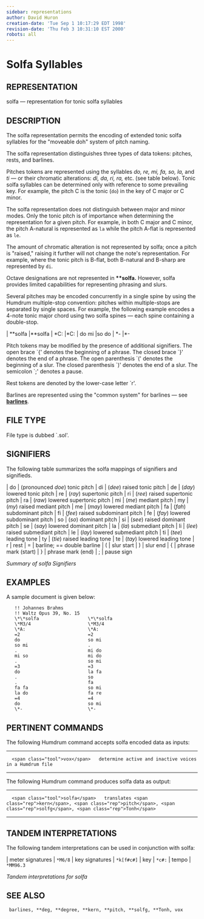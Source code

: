 ```yaml
---
sidebar: representations
author: David Huron
creation-date: 'Tue Sep 1 10:17:29 EDT 1998'
revision-date: 'Thu Feb 3 10:31:10 EST 2000'
robots: all
---
```



Solfa Syllables
==========================================

## REPRESENTATION ##

 <span class="rep">solfa</span> &mdash; representation for tonic solfa syllables

## DESCRIPTION ##

 The <span class="rep">solfa</span> representation permits the encoding of extended
 tonic solfa syllables for the \"moveable doh\" system of pitch naming.

 The <span class="rep">solfa</span> representation distinguishes three types of data
 tokens: pitches, rests, and barlines.

 Pitches tokens are represented using the syllables *do, re, mi, fa,
 so, la,* and *ti* &mdash; or their chromatic alterations: *di, da, ri,
 ra,* etc. (see table below). Tonic solfa syllables can be determined
 only with reference to some prevailing key. For example, the pitch C
 is the tonic (`do`) in the key of C major or C minor.

 The <span class="rep">solfa</span> representation does not distinguish between major
 and minor modes. Only the tonic pitch is of importance when
 determining the representation for a given pitch. For example, in both
 C major and C minor, the pitch A-natural is represented as `la` while
 the pitch A-flat is represented as `le`.

 The amount of chromatic alteration is not represented by
 <span class="rep">solfa</span>; once a pitch is \"raised,\" raising it further will not
 change the note's representation. For example, where the tonic pitch
 is B-flat, both B-natural and B-sharp are represented by `di`.

 Octave designations are not represented in **\*\*solfa.** However,
 <span class="rep">solfa</span> provides limited capabilities for representing phrasing
 and slurs.

 Several pitches may be encoded concurrently in a single spine by using
 the Humdrum multiple-stop convention: pitches within multiple-stops
 are separated by single spaces. For example, the following example
 encodes a 4-note tonic major chord using two <span class="rep">solfa</span> spines &mdash;
 each spine containing a double-stop.

  | \*\*solfa   |\*\*solfa
  | \*C:        |\*C:
  | do mi       |so do
  | \*-         |\*-

 Pitch tokens may be modified by the presence of additional signifiers.
 The open brace \`{\' denotes the beginning of a phrase. The closed
 brace \`}\' denotes the end of a phrase. The open parenthesis \`(\'
 denotes the beginning of a slur. The closed parenthesis \`)\' denotes
 the end of a slur. The semicolon \`;\' denotes a pause.

 Rest tokens are denoted by the lower-case letter \`r\'.

 Barlines are represented using the \"common system\" for barlines &mdash;
 see [**barlines**](barlines.rep.html).

## FILE TYPE ##

 File type is dubbed \`.sol\'.

## SIGNIFIERS ##

 The following table summarizes the <span class="rep">solfa</span> mappings of
 signifiers and signifieds.

  | do  | (pronounced *doe*) tonic pitch
  | di  | (*dee*) raised tonic pitch
  | de  | (*day*) lowered tonic pitch
  | re  | (*ray*) supertonic pitch
  | ri  | (*ree*) raised supertonic pitch
  | ra  | (*raw*) lowered supertonic pitch
  | mi  | (*me*) mediant pitch
  | my  | (*my*) raised mediant pitch
  | me  | (*may*) lowered mediant pitch
  | fa  | (*fah*) subdominant pitch
  | fi  | (*fee*) raised subdominant pitch
  | fe  | (*fay*) lowered subdominant pitch
  | so  | (*so*) dominant pitch
  | si  | (*see*) raised dominant pitch
  | se  | (*say*) lowered dominant pitch
  | la  | (*la*) submediant pitch
  | li  | (*lee*) raised submediant pitch
  | le  | (*lay*) lowered submediant pitch
  | ti  | (*tee*) leading tone
  | ty  | (*tie*) raised leading tone
  | te  | (*tay*) lowered leading tone
  | r   | rest
  | =   | barline; == double barline
  | (   | slur start
  | )   | slur end
  | {   | phrase mark (start)
  | }   | phrase mark (end)
  | ;   | pause sign

 *Summary of <span class="rep">solfa</span> Signifiers*

## EXAMPLES ##

 A sample document is given below:

```
   !! Johannes Brahms         
   !! Waltz Opus 39, No. 15   
   \*\*solfa                  \*\*solfa
   \*M3/4                     \*M3/4
   \*A:                       \*A:
   =2                         =2
   do                         so mi
   so mi                      .
   .                          mi do
   mi so                      mi do
   .                          so mi
   =3                         =3
   do                         la fa
   .                          so
   .                          fa
   fa fa                      so mi
   la do                      fa re
   =4                         =4
   do                         so mi
   \*-                        \*-
```

## PERTINENT COMMANDS ##

 The following Humdrum command accepts <span class="rep">solfa</span> encoded data as
 inputs:

   -- --------------------------------- --------------------------------------------------------
      <span class="tool">vox</span>   determine active and inactive voices in a Humdrum file
                                        
   -- --------------------------------- --------------------------------------------------------

 The following Humdrum command produces <span class="rep">solfa</span> data as output:

   -- ------------------------------------- ---------------------------------------------------------------------
      <span class="tool">solfa</span>   translates <span class="rep">kern</span>, <span class="rep">pitch</span>, <span class="rep">solfg</span>, <span class="rep">Tonh</span>
   -- ------------------------------------- ---------------------------------------------------------------------

## TANDEM INTERPRETATIONS ##

 The following tandem interpretations can be used in conjunction with
 <span class="rep">solfa</span>:

  | meter signatures |  `*M6/8`
  | key signatures   |  `*k[f#c#]`
  | key              |  `*c#:`
  | tempo            |  `*MM96.3`

 *Tandem interpretations for <span class="rep">solfa</span>*

## SEE ALSO ##

 ` barlines, **deg, **degree, **kern, **pitch, **solfg, **Tonh, vox`

